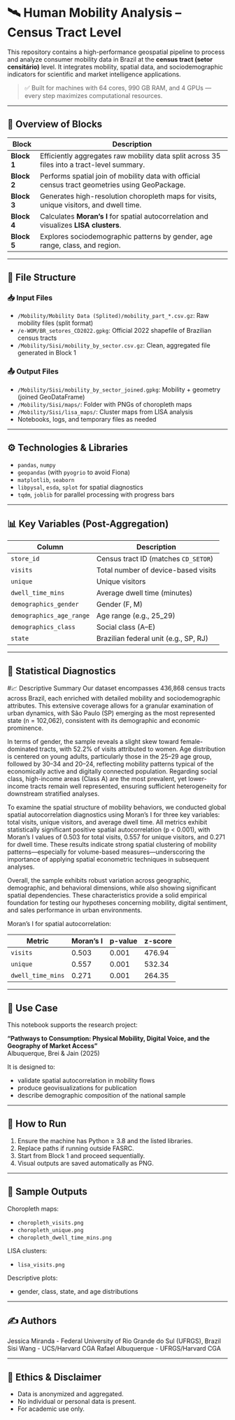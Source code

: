 # 🛰️ Human Mobility Analysis – Census Tract Level

This repository contains a high-performance geospatial pipeline to process and analyze consumer mobility data in Brazil at the **census tract (setor censitário)** level. It integrates mobility, spatial data, and sociodemographic indicators for scientific and market intelligence applications.

> ✅ Built for machines with 64 cores, 990 GB RAM, and 4 GPUs — every step maximizes computational resources.

---

## 🚦 Overview of Blocks

| Block | Description |
|-------|-------------|
| **Block 1** | Efficiently aggregates raw mobility data split across 35 files into a tract-level summary. |
| **Block 2** | Performs spatial join of mobility data with official census tract geometries using GeoPackage. |
| **Block 3** | Generates high-resolution choropleth maps for visits, unique visitors, and dwell time. |
| **Block 4** | Calculates **Moran’s I** for spatial autocorrelation and visualizes **LISA clusters**. |
| **Block 5** | Explores sociodemographic patterns by gender, age range, class, and region. |

---

## 📁 File Structure

### 📥 Input Files

- `/Mobility/Mobility Data (Splited)/mobility_part_*.csv.gz`: Raw mobility files (split format)
- `/e-WOM/BR_setores_CD2022.gpkg`: Official 2022 shapefile of Brazilian census tracts
- `/Mobility/Sisi/mobility_by_sector.csv.gz`: Clean, aggregated file generated in Block 1

### 📤 Output Files

- `/Mobility/Sisi/mobility_by_sector_joined.gpkg`: Mobility + geometry (joined GeoDataFrame)
- `/Mobility/Sisi/maps/`: Folder with PNGs of choropleth maps
- `/Mobility/Sisi/lisa_maps/`: Cluster maps from LISA analysis
- Notebooks, logs, and temporary files as needed

---

## ⚙️ Technologies & Libraries

- `pandas`, `numpy`
- `geopandas` (with `pyogrio` to avoid Fiona)
- `matplotlib`, `seaborn`
- `libpysal`, `esda`, `splot` for spatial diagnostics
- `tqdm`, `joblib` for parallel processing with progress bars

---

## 📊 Key Variables (Post-Aggregation)

| Column | Description |
|--------|-------------|
| `store_id` | Census tract ID (matches `CD_SETOR`) |
| `visits` | Total number of device-based visits |
| `unique` | Unique visitors |
| `dwell_time_mins` | Average dwell time (minutes) |
| `demographics_gender` | Gender (F, M) |
| `demographics_age_range` | Age range (e.g., 25_29) |
| `demographics_class` | Social class (A–E) |
| `state` | Brazilian federal unit (e.g., SP, RJ) |

---

## 🧪 Statistical Diagnostics

#📈 Descriptive Summary
Our dataset encompasses 436,868 census tracts across Brazil, each enriched with detailed mobility and sociodemographic attributes. This extensive coverage allows for a granular examination of urban dynamics, with São Paulo (SP) emerging as the most represented state (n = 102,062), consistent with its demographic and economic prominence.

In terms of gender, the sample reveals a slight skew toward female-dominated tracts, with 52.2% of visits attributed to women. Age distribution is centered on young adults, particularly those in the 25–29 age group, followed by 30–34 and 20–24, reflecting mobility patterns typical of the economically active and digitally connected population. Regarding social class, high-income areas (Class A) are the most prevalent, yet lower-income tracts remain well represented, ensuring sufficient heterogeneity for downstream stratified analyses.

To examine the spatial structure of mobility behaviors, we conducted global spatial autocorrelation diagnostics using Moran’s I for three key variables: total visits, unique visitors, and average dwell time. All metrics exhibit statistically significant positive spatial autocorrelation (p < 0.001), with Moran’s I values of 0.503 for total visits, 0.557 for unique visitors, and 0.271 for dwell time. These results indicate strong spatial clustering of mobility patterns—especially for volume-based measures—underscoring the importance of applying spatial econometric techniques in subsequent analyses.

Overall, the sample exhibits robust variation across geographic, demographic, and behavioral dimensions, while also showing significant spatial dependencies. These characteristics provide a solid empirical foundation for testing our hypotheses concerning mobility, digital sentiment, and sales performance in urban environments.

Moran’s I for spatial autocorrelation:

| Metric           | Moran’s I | p-value | z-score |
|------------------|-----------|---------|---------|
| `visits`         | 0.503     | 0.001   | 476.94  |
| `unique`         | 0.557     | 0.001   | 532.34  |
| `dwell_time_mins`| 0.271     | 0.001   | 264.35  |

---

## 🧠 Use Case

This notebook supports the research project:

**“Pathways to Consumption: Physical Mobility, Digital Voice, and the Geography of Market Access”**  
Albuquerque, Brei & Jain (2025)

It is designed to:
- validate spatial autocorrelation in mobility flows
- produce geovisualizations for publication
- describe demographic composition of the national sample

---

## 📌 How to Run

1. Ensure the machine has Python ≥ 3.8 and the listed libraries.
2. Replace paths if running outside FASRC.
3. Start from Block 1 and proceed sequentially.
4. Visual outputs are saved automatically as PNG.

---

## 📸 Sample Outputs

Choropleth maps:
- `choropleth_visits.png`
- `choropleth_unique.png`
- `choropleth_dwell_time_mins.png`

LISA clusters:
- `lisa_visits.png`

Descriptive plots:
- gender, class, state, and age distributions

---

## ✍️ Authors

Jessica Miranda - Federal University of Rio Grande do Sul (UFRGS), Brazil
Sisi Wang - UCS/Harvard CGA
Rafael Albuquerque - UFRGS/Harvard CGA

---

## 🔐 Ethics & Disclaimer

- Data is anonymized and aggregated.
- No individual or personal data is present.
- For academic use only.
